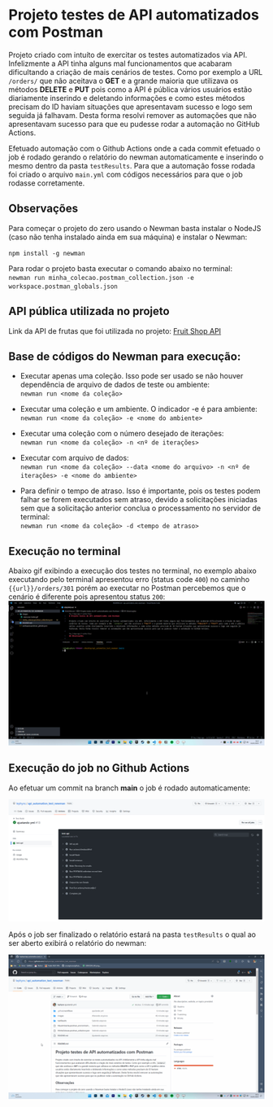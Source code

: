 # Projeto testes de API automatizados com Postman

Projeto criado com intuíto de exercitar os testes automatizados via API. Infelizmente a API tinha alguns mal funcionamentos que acabaram dificultando a criação de mais cenários de testes. Como por exemplo a URL `/orders/` que não aceitava o **GET** e a grande maioria que utilizava os métodos **DELETE** e **PUT** pois como a API é pública vários usuários estão diariamente inserindo e deletando informações e como estes métodos precisam do ID haviam situações que apresentavam sucesso e logo sem seguida já falhavam. Desta forma resolvi remover as automações que não apresentavam sucesso para que eu pudesse rodar a automação no GitHub Actions.

Efetuado automação com o Github Actions onde a cada commit efetuado o job é rodado gerando o relatório do newman automaticamente e inserindo o mesmo dentro da pasta `testResults`. Para que a automação fosse rodada foi criado o arquivo `main.yml` com códigos necessários para que o job rodasse corretamente.

## Observações

Para começar o projeto do zero usando o Newman basta instalar o NodeJS (caso não tenha instalado ainda em sua máquina) e instalar o Newman:<br>

`npm install -g newman`

Para rodar o projeto basta executar o comando abaixo no terminal:<br>
`newman run minha_colecao.postman_collection.json -e workspace.postman_globals.json`

## API pública utilizada no projeto

Link da API de frutas que foi utilizada no projeto: <a href="https://api.predic8.de/shop/docs#/">Fruit Shop API</a>

## Base de códigos do Newman para execução:

 - Executar apenas uma coleção. Isso pode ser usado se não houver dependência de arquivo de dados de teste ou ambiente:<br>
`newman run <nome da coleção>`

- Executar uma coleção e um ambiente. O indicador -e é para ambiente:<br>
`newman run <nome da coleção> -e <nome do ambiente>`

- Executar uma coleção com o número desejado de iterações:<br>
`newman run <nome da coleção> -n <nº de iterações>`

 - Executar com arquivo de dados:<br>
`newman run <nome da coleção> --data <nome do arquivo> -n <nº de iterações> -e <nome do ambiente>`

- Para definir o tempo de atraso. Isso é importante, pois os testes podem falhar se forem executados sem atraso, devido a solicitações iniciadas sem que a solicitação anterior conclua o processamento no servidor de terminal:<br>
`newman run <nome da coleção> -d <tempo de atraso>`

## Execução no terminal

Abaixo gif exibindo a execução dos testes no terminal, no exemplo abaixo executando pelo terminal apresentou erro (status code `400`) no caminho `{{url}}/orders/301` porém ao executar no Postman percebemos que o cenário é diferente pois apresentou status `200`: <br>
![gif](./images/execucao-testes.gif "Exibindo execução dos testes no terminal")

## Execução do job no Github Actions

Ao efetuar um commit na branch **main** o job é rodado automaticamente:

![img](./images/job-finalizado-com-sucesso.png "Github actions - job finalizado com sucesso")

Após o job ser finalizado o relatório estará na pasta `testResults` o qual ao ser aberto exibirá o relatório do newman:

![img](./images/relatorio-newman.gif "Exibindo relatório do newman")
